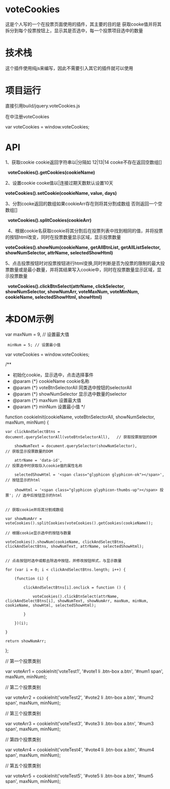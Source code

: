# voteCookies
这是个人写的一个在投票页面使用的插件，其主要的目的是 获取cooke值并将其拆分到每个投票按钮上，显示其是否选中，每一个投票项目选中的数量

# 技术栈
这个插件使用纯js来编写，因此不需要引入其它的插件就可以使用

# 项目运行
直接引用build/jquery.voteCookies.js

在<script></script>中注册voteCookies

var voteCookies = window.voteCookies;

# API
1、获取cookie  cookie返回字符串以|分隔如  12|13|14  cooke不存在返回空数组[]

 
__voteCookies().getCookies(cookieName)__




2、设置cookie cooke值以|连接过期天数默认设置10天


__voteCookies().setCookie(cookieName, value, days)__



3、分割cooke返回的数组如果cookieArr存在则将其分割成数组 否则返回一个空数组[]

 
__voteCookies().splitCookies(cookieArr)__



 
4、根据cookie名获取cookie将其分割后在投票列表中找到相同的值，并将投票的按钮html改变，同时在投票数量显示区域，显示投票数量


__voteCookies().showNum(cookieName, getAllBtnList, getAllListSelector, showNumSelector, attrName, selectedShowHtml)__



5、点击投票按钮时对投票按钮进行html变换,同时判断是否为投票的限制的最大投票数量或是最小数量，并将其结果写入cookie中，同时在投票数量显示区域，显示投票数量


 
__voteCookies().clickBtnSelect(attrName, clickSelector, showNumSelector, showNumArr, voteMaxNum, voteMinNum, cookieName, selectedShowHtml, showHtml)__ 

# 本DOM示例
var maxNum = 9, // 设置最大值

     minNum = 5; // 设置最小值
     
var voteCookies = window.voteCookies;

/**
 * 初始化cookie，显示选中，点击选择事件
 * @param {*} cookieName cookie名称
 * @param {*} voteBtnSelectorAll  同类选中按钮的selectorAll
 * @param {*} showNumSelector 显示选中数量的selector
 * @param {*} maxNum 设置最大值
 * @param {*} minNum 设置最小值
 */
 
 
function cookieInit(cookieName, voteBtnSelectorAll, showNumSelector,  maxNum, minNum) {

    var clickAndSelectBtns = document.querySelectorAll(voteBtnSelectorAll),   // 获取投票按钮的DOM
    
        showNumText = document.querySelector(showNumSelector),                // 获取显示投票数量的DOM
        
        attrName = 'data-id',                                                 // 投票选中时获取存入cookie值的属性名称
        
        selectedShowHtml = '<span class="glyphicon glyphicon-ok"></span>',     // 按钮显示的html
        
        showHtml = '<span class="glyphicon glyphicon-thumbs-up"></span> 投票'; // 选中后按钮显示的html
        

    // 获取cookie并将其分割成数组
    
    var showNumArr = voteCookies().splitCookies(voteCookies().getCookies(cookieName));
    
    // 根据cookie显示选中的按钮与数量
    
    voteCookies().showNum(cookieName, clickAndSelectBtns, clickAndSelectBtns, showNumText, attrName, selectedShowHtml);
    

    // 点击按钮时选中或都去除选中按钮，并修改按钮样式，与显示数量
    
    for (var i = 0; i < clickAndSelectBtns.length; i++) {
    
        (function (i) {
        
            clickAndSelectBtns[i].onclick = function () {
            
                voteCookies().clickBtnSelect(attrName, clickAndSelectBtns[i], showNumText, showNumArr, maxNum, minNum, cookieName, showHtml, selectedShowHtml);
            
            }
            
        })(i);
        
    }
    
    return showNumArr;
    
};


// 第一个投票类别

var voteArr1 = cookieInit('voteTest1', '#vote1 li .btn-box a.btn', '#num1 span', maxNum, minNum);

// 第二个投票类别

var voteArr2 = cookieInit('voteTest2', '#vote2 li .btn-box a.btn', '#num2 span', maxNum, minNum);

// 第三个投票类别

var voteArr3 = cookieInit('voteTest3', '#vote3 li .btn-box a.btn', '#num3 span', maxNum, minNum);

// 第四个投票类别

var voteArr4 = cookieInit('voteTest4', '#vote4 li .btn-box a.btn', '#num4 span', maxNum, minNum);

// 第五个投票类别

var voteArr5 = cookieInit('voteTest5', '#vote5 li .btn-box a.btn', '#num5 span', maxNum, minNum);
